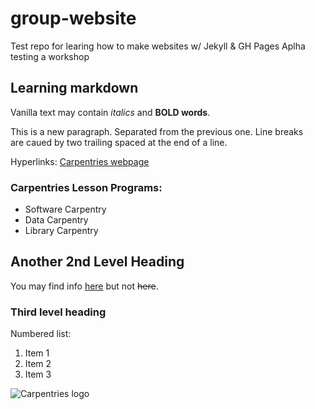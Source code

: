 # group-website
Test repo for learing how to make websites w/ Jekyll &amp; GH Pages
Aplha testing a workshop

## Learning markdown

Vanilla text may contain *italics* and **BOLD words**.

This is a new paragraph. Separated from the previous one.
Line breaks  
are caued by two trailing spaced at the end of a line.

Hyperlinks:
[Carpentries webpage](https://carpentries.org)


### Carpentries Lesson Programs:
- Software Carpentry
- Data Carpentry
- Library Carpentry

## Another 2nd Level Heading

You may find info [here](https://duckduckgo.com) but not ~~here~~.

### Third level heading

Numbered list:

1. Item 1
2. Item 2
3. Item 3

![Carpentries logo](https://github.com/carpentries/carpentries.org/blob/main/images/TheCarpentries-opengraph.png "Logo Title Text 1")
